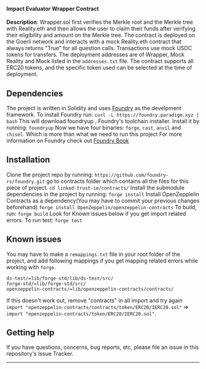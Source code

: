 #### Impact Evaluator Wrapper Contract

**Description**: Wrapper.sol first verifies the Merkle root and the Merkle tree with Reality.eth and then allows the user to claim their funds after verifying their eligibility and amount on the Merkle tree. The contract is deployed on the Goerli network and interacts with a mock Reality.eth contract that always returns "True" for all question calls. Transactions use mock USDC tokens for transfers. The deployment addresses are of Wrapper, Mock Reality and Mock listed in the `addresses.txt` file. The contract supports all ERC20 tokens, and the specific token used can be selected at the time of deployment.

## Dependencies

The project is written in Solidity and uses [Foundry](https://github.com/foundry-rs/foundry) as the develpment framework.
To install Foundry run:
`curl -L https://foundry.paradigm.xyz | bash`
This will download foundryup , Foundry's toolchain installer. Install it by running:
`foundryup`
Now we have four binaries: `forge`, `cast`, `anvil` and `chisel`. Which is more than what we need to run this project
For more information on Foundry check out [Foundry Book](https://book.getfoundry.sh/)

## Installation

Clone the project repo by running:
`https://github.com/foundry-rs/foundry.git`
go to contracts folder which contains all the files for this piece of project.
`cd linked-trust-ie/contracts/`
Install the submodule dependencies in the project by running:
`forge install`
Install OpenZepplelin Contracts as a dependency(You may have to commit your previous changes beforehand)
`forge install OpenZeppelin/openzeppelin-contracts`
To build, run:
`forge build`
Look for Known issues below if you get import related errors. 
To run test:
`forge test`

## Known issues
You may have to make a `remappings.txt` file in your root folder of the project, and add following mappings if you get mapping related errors while working with `forge`.

```
ds-test/=lib/forge-std/lib/ds-test/src/
forge-std/=lib/forge-std/src/
openzeppelin-contracts/=lib/openzeppelin-contracts/contracts/

```
If this doesn't work out, remove "contracts" in all import and try again
`import "openzeppelin-contracts/contracts/token/ERC20/IERC20.sol"` => `import "openzeppelin-contracts/token/ERC20/IERC20.sol"`.


## Getting help
If you have questions, concerns, bug reports, etc, please file an issue in this repository's Issue Tracker.

---

